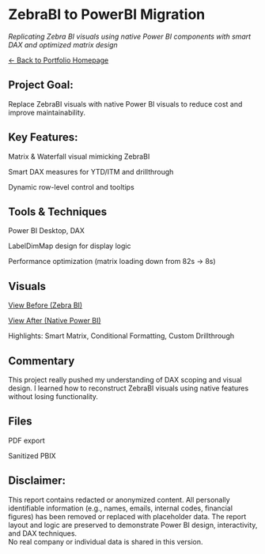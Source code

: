 # ZebraBI to PowerBI Migration  
_Replicating Zebra BI visuals using native Power BI components with smart DAX and optimized matrix design_

[← Back to Portfolio Homepage](https://michaelglynn-project-repo.github.io/powerbi-portfolio/)

## Project Goal:
Replace ZebraBI visuals with native Power BI visuals to reduce cost and improve maintainability.

## Key Features:
Matrix & Waterfall visual mimicking ZebraBI

Smart DAX measures for YTD/ITM and drillthrough

Dynamic row-level control and tooltips

## Tools & Techniques
Power BI Desktop, DAX

LabelDimMap design for display logic

Performance optimization (matrix loading down from 82s → 8s)

## Visuals
[View Before (Zebra BI)](./visuals/Finance%20Reports%20for%20SM%20&%20AM%20(Before)%20REDACTED.pdf)

[View After (Native Power BI)](./visuals/Finance%20Reports%20for%20SM%20&%20AM%20(After)%20REDACTED.pdf)

Highlights: Smart Matrix, Conditional Formatting, Custom Drillthrough


## Commentary
This project really pushed my understanding of DAX scoping and visual design. I learned how to reconstruct ZebraBI visuals using native features without losing functionality.


## Files
PDF export

Sanitized PBIX


## **Disclaimer**:  
This report contains redacted or anonymized content. All personally identifiable information (e.g., names, emails, internal codes, financial figures) has been removed or replaced with placeholder data. The report layout and logic are preserved to demonstrate Power BI design, interactivity, and DAX techniques.  
No real company or individual data is shared in this version.
